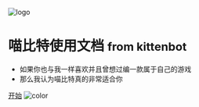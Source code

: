 ![logo](https://s2.ax1x.com/2019/01/26/knLJQx.gif)
# 喵比特使用文档 <small>from kittenbot</small>

<style>
    small{
        color:
    }
</style>
- 如果你也与我一样喜欢并且曾想过编一款属于自己的游戏 
- 那么我认为喵比特真的非常适合你


[开始](/README.md)
![color](#081020)